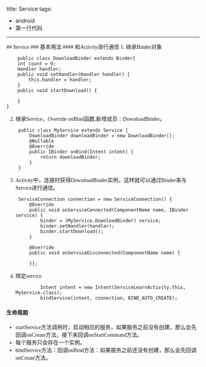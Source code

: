 title: Service
tags:
- android
- 第一行代码

---
<font style="font-family:微软雅黑">
## Service
### 基本用法
#### 和Activity进行通信
1. 继承Binder对象

	    public class DownloadBinder extends Binder{
        int count = 0;
        Handler handler;
        public void setHandler(Handler handler) {
            this.handler = handler;
        }
        public void startDownload() {

        }
    }
2. 继承Service，Override onBind函数,新增成员：DownloadBinder。

		public class MyService extends Service {
		    DownloadBinder downloadBinder = new DownloadBinder();
		    @Nullable
		    @Override
		    public IBinder onBind(Intent intent) {
		        return downloadBinder;
		    }
		}

3. Activity中，连接时获得DownloadBinder实例，这样就可以通过Binder来与Service进行通信。

	    ServiceConnection connection = new ServiceConnection() {
	        @Override
	        public void onServiceConnected(ComponentName name, IBinder service) {
	            binder = (MyService.DownloadBinder) service;
	            binder.setHandler(handler);
	            binder.startDownload();
	        }
	
	        @Override
	        public void onServiceDisconnected(ComponentName name) {
	        
	        }};
4. 绑定service

                Intent intent = new Intent(ServiceLearnActivity.this, MyService.class);
                bindService(intent, connection, BIND_AUTO_CREATE);


#### 生命周期
* startService方法调用时，启动相应的服务，如果服务之前没有创建，那么会先回调onCreate方法，接下来回调onStartCommand方法。
* 每个服务只会存在一个实例。
* bindService方法：回调onBind方法：如果服务之前还没有创建，那么会先回调onCreate方法。